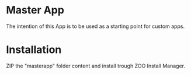 # Master App

The intention of this App is to be used as a starting point for custom apps.

# Installation

ZIP the "masterapp" folder content and install trough ZOO Install Manager.